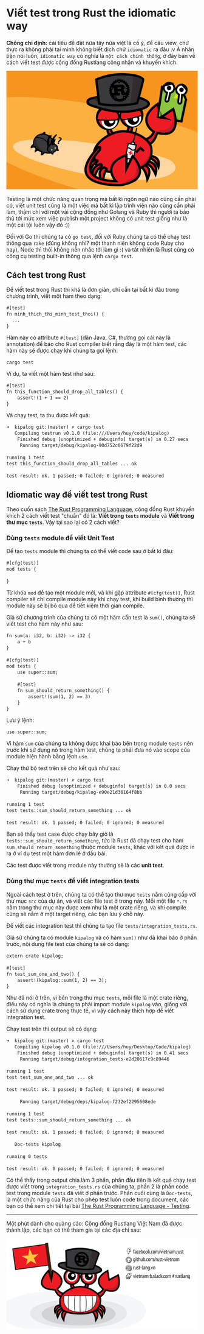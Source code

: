 # Viết test trong Rust the idiomatic way

**Chống chỉ định:** cái tiêu đề đặt nữa tây nữa việt là cố ý, để câu view, chứ thực ra không phải tại mình không biết dịch chữ `idiomatic` ra đâu :v À nhân tiện nói luôn, `idiomatic way` có nghĩa là `một cách chính thống`, ở đây bàn về cách viết test được cộng đồng Rustlang công nhận và khuyến khích.

![](img/rustlang-vietnam-comic.png)

Testing là một chức năng quan trọng mà bất kì ngôn ngữ nào cũng cần phải có, viết unit test cũng là một việc mà bất kì lập trình viên nào cũng cần phải làm, thậm chí với một vài cộng đồng như Golang và Ruby thì người ta bảo thủ tới mức xem việc publish một project không có unit test giống như là một cái tội luôn vậy đó :)) 

Đối với Go thì chúng ta có `go test`, đối với Ruby chúng ta có thể chạy test thông qua `rake` (đúng không nhỉ? một thanh niên không code Ruby cho hay), Node thì thôi không nên nhắc tới làm gì :( và tất nhiên là Rust cũng có công cụ testing built-in thông qua lệnh `cargo test`.

## Cách test trong Rust

Để viết test trong Rust thì khá là đơn giản, chỉ cần tại bất kì đâu trong chương trình, viết một hàm theo dạng:

```
#[test]
fn minh_thich_thi_minh_test_thoi() {
  ...
}
```

Hàm này có attribute `#[test]` (dân Java, C#, thường gọi cái này là annotation) để báo cho Rust compiler biết rằng đây là một hàm test, các hàm này sẽ được chạy khi chúng ta gọi lệnh:

```
cargo test
```

Ví dụ, ta viết một hàm test như sau:

```
#[test]
fn this_function_should_drop_all_tables() {
    assert!(1 + 1 == 2)
}
```

Và chạy test, ta thu được kết quả:

```
➜  kipalog git:(master) ✗ cargo test
   Compiling testrun v0.1.0 (file:///Users/huy/code/kipalog)
    Finished debug [unoptimized + debuginfo] target(s) in 0.27 secs
     Running target/debug/kipalog-90d752c0679f22d9

running 1 test
test this_function_should_drop_all_tables ... ok

test result: ok. 1 passed; 0 failed; 0 ignored; 0 measured

```

## Idiomatic way để viết test trong Rust

Theo cuốn sách [The Rust Programming Language](https://doc.rust-lang.org/book/testing.html), cộng đồng Rust khuyến khích 2 cách viết test "chuẩn" đó là: **Viết trong `tests` module** và **Viết trong thư mục `tests`**. Vậy tại sao lại có 2 cách viết?

### Dùng `tests` module để viết Unit Test

Để tạo `tests` module thì chúng ta có thể viết code sau ở bất kì đâu:

```
#[cfg(test)]
mod tests {
 
}
```

Từ khóa `mod` để tạo một module mới, và khi gặp attribute `#[cfg(test)]`, Rust compiler sẽ chỉ compile module này khi chạy test, khi build bình thường thì module này sẽ bị bỏ qua để tiết kiệm thời gian compile.

Giả sử chương trình của chúng ta có một hàm cần test là `sum()`, chúng ta sẽ viết test cho hàm này như sau:

```
fn sum(a: i32, b: i32) -> i32 {
    a + b
}

#[cfg(test)]
mod tests {
    use super::sum;

    #[test]
    fn sum_should_return_something() {
        assert!(sum(1, 2) == 3)
    }
}
```

Lưu ý lệnh:

```
use super::sum;
```

Vì hàm `sum` của chúng ta không được khai báo bên trong module `tests` nên trước khi sử dụng nó trong hàm test, chúng ta phải đưa nó vào scope của module hiện hành bằng lệnh `use`.

Chạy thử bộ test trên sẽ cho kết quả như sau:

```
➜  kipalog git:(master) ✗ cargo test
    Finished debug [unoptimized + debuginfo] target(s) in 0.0 secs
     Running target/debug/kipalog-e90e21d36164f8bb

running 1 test
test tests::sum_should_return_something ... ok

test result: ok. 1 passed; 0 failed; 0 ignored; 0 measured
```

Bạn sẽ thấy test case được chạy bây giờ là `tests::sum_should_return_something`, tức là Rust đã chạy test cho hàm `sum_should_return_something` thuộc module `tests`, khác với kết quả được in ra ở ví dụ test một hàm đơn lẻ ở đầu bài.

Các test được viết trong module này thường sẽ là các **unit test**.

### Dùng thư mục `tests` để viết integration tests

Ngoài cách test ở trên, chúng ta có thể tạo thư mục `tests` nằm cùng cấp với thư mục `src` của dự án, và viết các file test ở trong này. Mỗi một file `*.rs` nằm trong thư mục này được xem như là một crate riêng, và khi compile cũng sẽ nằm ở một target riêng, các bạn lưu ý chỗ này.

Để viết các integration test thì chúng ta tạo file `tests/integration_tests.rs`. 

Giả sử chúng ta có module `kipalog` và có hàm `sum()` như đã khai báo ở phần trước, nội dung file test của chúng ta sẽ có dạng:

```
extern crate kipalog;

#[test]
fn test_sum_one_and_two() {
    assert!(kipalog::sum(1, 2) == 3);
}
```

Như đã nói ở trên, vì bên trong thư mục `tests`, mỗi file là một crate riêng, điều này có nghĩa là chúng ta phải import module `kipalog` vào, giống với cách sử dụng crate trong thực tế, vì vậy cách này thích hợp để viết integration test.

Chạy test trên thì output sẽ có dạng:

```
➜  kipalog git:(master) ✗ cargo test
   Compiling kipalog v0.1.0 (file:///Users/huy/Desktop/Code/kipalog)
    Finished debug [unoptimized + debuginfo] target(s) in 0.41 secs
     Running target/debug/integration_tests-e2d20617c9c89446

running 1 test
test test_sum_one_and_two ... ok

test result: ok. 1 passed; 0 failed; 0 ignored; 0 measured

     Running target/debug/deps/kipalog-f232ef2295608ede

running 1 test
test tests::sum_should_return_something ... ok

test result: ok. 1 passed; 0 failed; 0 ignored; 0 measured

   Doc-tests kipalog

running 0 tests

test result: ok. 0 passed; 0 failed; 0 ignored; 0 measured
```

Có thể thấy trong output chia làm 3 phần, phần đầu tiên là kết quả chạy test được viết trong `integration_tests.rs` của chúng ta, phần 2 là phần code test trong module `tests` đã viết ở phần trước. Phần cuối cùng là `Doc-tests`, là một chức năng của Rust cho phép test luôn code trong document, các bạn có thể xem chi tiết tại bài [The Rust Programming Language - Testing](https://doc.rust-lang.org/book/testing.html).

---

Một phút dành cho quảng cáo: Cộng đồng Rustlang Việt Nam đã được thành lập, các bạn có thể tham gia tại các địa chỉ sau:

![](img/rustlang-vietnam-social.png)
